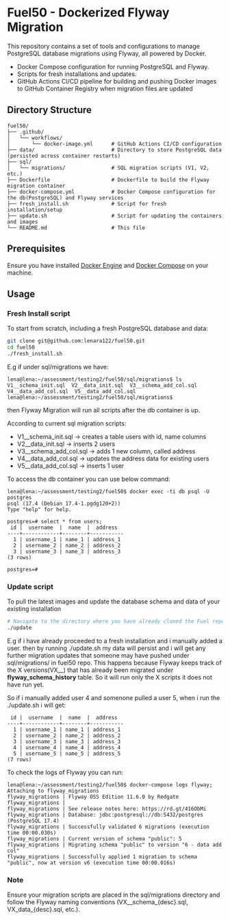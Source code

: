# Fuel50 - Dockerized Flyway Migration
This repository contains a set of tools and configurations to manage PostgreSQL database migrations using Flyway, all powered by Docker.
- Docker Compose configuration for running PostgreSQL and Flyway.
- Scripts for fresh installations and updates.
- GitHub Actions CI/CD pipeline for building and pushing Docker images to GitHub Container Registry when migration files are updated
## Directory Structure

```
fuel50/
├── .github/
│   └── workflows/
│       └── docker-image.yml      # GitHub Actions CI/CD configuration
├── data/                         # Directory to store PostgreSQL data (persisted across container restarts)
├── sql/
│   └── migrations/               # SQL migration scripts (V1, V2, etc.)
├── Dockerfile                    # Dockerfile to build the Flyway migration container
├── docker-compose.yml            # Docker Compose configuration for the db(PostgreSQL) and Flyway services
├── fresh_install.sh              # Script for fresh installation/setup
├── update.sh                     # Script for updating the containers and images
└── README.md                     # This file
```

## Prerequisites

Ensure you have installed [Docker Engine](https://docs.docker.com/engine/install/) and [Docker Compose](https://docs.docker.com/compose/install/) on your machine.

## Usage

### **Fresh Install script**

To start from scratch, including a fresh PostgreSQL database and data:

```bash
git clone git@github.com:lenara122/fuel50.git
cd fuel50
./fresh_install.sh
```

E.g if under sql/migrations we have:
```
lena@lena:~/assessment/testing2/fuel50/sql/migrations$ ls
V1__schema_init.sql  V2__data_init.sql  V3__schema_add_col.sql  V4__data_add_col.sql  V5__data_add_col.sql
lena@lena:~/assessment/testing2/fuel50/sql/migrations$ 
```
then Flyway Migration will run all scripts after the db container is up. 

According to current sql migration scripts:
- V1__schema_init.sql      -> creates a table users with id, name columns
- V2__data_init.sql        -> inserts 2 users
- V3__schema_add_col.sql   -> adds 1 new column, called address
- V4__data_add_col.sql     -> updates the address data for existing users
- V5__data_add_col.sql     -> inserts 1 user

To access the db container you can use below command:
```
lena@lena:~/assessment/testing2/fuel50$ docker exec -ti db psql -U postgres
psql (17.4 (Debian 17.4-1.pgdg120+2))
Type "help" for help.

postgres=# select * from users;
 id |  username  |  name  |  address  
----+------------+--------+-----------
  1 | username_1 | name_1 | address_1
  2 | username_2 | name_2 | address_2
  3 | username_3 | name_3 | address_3
(3 rows)

postgres=# 

```
### **Update script**

To pull the latest images and update the database schema and data of your existing installation
```bash
# Navigate to the directory where you have already cloned the Fuel repository., e.g cd ~/fuel50
./update
```
E.g if i have already proceeded to a fresh installation and i manually added a user.
then by running ./update.sh my data will persist and i will get any further migration updates that someone may have 
pushed under sql/migrations/ in fuel50 repo.
This happens because Flyway keeps track of the X versions(VX__) that has already been migrated under **flyway_schema_history** table. 
So it will run only the X scripts it does not have run yet.

So if i manually added user 4 and somenone pulled a user 5, when i run the ./update.sh i will get:
```
 id |  username  |  name  |  address  
----+------------+--------+-----------
  1 | username_1 | name_1 | address_1
  2 | username_2 | name_2 | address_2
  3 | username_3 | name_3 | address_3
  4 | username_4 | name_4 | address_4
  5 | username_5 | name_5 | address_5
(7 rows)
```
To check the logs of Flyway you can run:
```
lena@lena:~/assessment/testing2/fuel50$ docker-compose logs flyway;
Attaching to flyway_migrations
flyway_migrations | Flyway OSS Edition 11.6.0 by Redgate
flyway_migrations | 
flyway_migrations | See release notes here: https://rd.gt/416ObMi
flyway_migrations | Database: jdbc:postgresql://db:5432/postgres (PostgreSQL 17.4)
flyway_migrations | Successfully validated 6 migrations (execution time 00:00.030s)
flyway_migrations | Current version of schema "public": 5
flyway_migrations | Migrating schema "public" to version "6 - data add col"
flyway_migrations | Successfully applied 1 migration to schema "public", now at version v6 (execution time 00:00.016s)
```
### **Note**
Ensure your migration scripts are placed in the sql/migrations directory and follow the Flyway naming conventions (VX__schema_{desc}.sql, VX_data_{desc}.sql, etc.).


